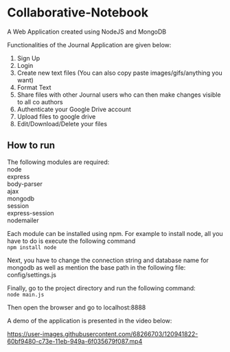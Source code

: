 # Collaborative-Notebook
A Web Application created using NodeJS and MongoDB


Functionalities of the Journal Application are given below: 

1. Sign Up
2. Login
3. Create new text files (You can also copy paste images/gifs/anything you want)
4. Format Text
5. Share files with other Journal users who can then make changes visible to all co authors
6. Authenticate your Google Drive account
7. Upload files to google drive
8. Edit/Download/Delete your files 

## How to run 

The following modules are required: \
node \
express \
body-parser \
ajax \
mongodb \
session \
express-session \
nodemailer 

Each module can be installed using npm. For example to install node, all you have to do is execute the following command \
`npm install node`

Next, you have to change the connection string and database name for mongodb as well as mention the base path in the following file: \
config/settings.js

Finally, go to the project directory and run the following command: \
`node main.js`

Then open the browser and go to localhost:8888

A demo of the application is presented in the video below:


https://user-images.githubusercontent.com/68266703/120941822-60bf9480-c73e-11eb-949a-6f035679f087.mp4



